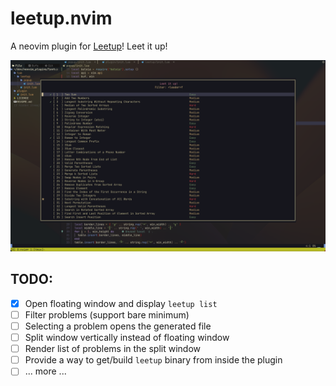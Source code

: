 # leetup.nvim
A neovim plugin for [Leetup](https://github.com/dragfire/leetup)! Leet it up!

![List problems](./assets/demo.png?raw=true)

## TODO:
- [x] Open floating window and display `leetup list`
- [ ] Filter problems (support bare minimum)
- [ ] Selecting a problem opens the generated file 
- [ ] Split window vertically instead of floating window
- [ ] Render list of problems in the split window
- [ ] Provide a way to get/build `leetup` binary from inside the plugin
- [ ] ... more ...

